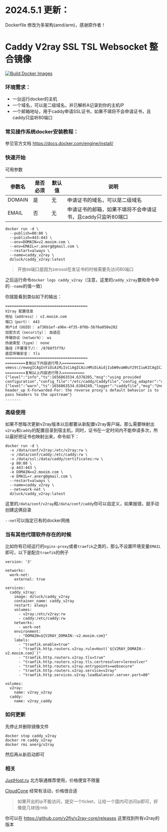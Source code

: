 # 2024.5.1 更新：
Dockerfile 修改为多架构(amd/arm)，感谢原作者！

# Caddy V2ray SSL TSL Websocket 整合镜像

[![Build Docker Images](https://github.com/anerg2046/Caddy_V2ray/actions/workflows/workflow.yaml/badge.svg)](https://github.com/anerg2046/Caddy_V2ray/actions/workflows/workflow.yaml)

### 环境需求：
- 一台运行docker的主机
- 一个域名，可以是二级域名，并已解析A记录到你的主机IP
- 一个邮箱地址，用于caddy申请SSL证书，如果不填将不会申请证书，且caddy只监听80端口

### 常见操作系统docker安装教程：

参见官方文档
https://docs.docker.com/engine/install/

### 快速开始

可用参数

| 参数名 | 是否必须 | 默认值 | 说明
|  ----  | ----  | ---- | ----
| DOMAIN | 是 | 无 | 申请证书的域名，可以是二级域名
| EMAIL | 否 | 无 | 申请证书的邮箱，如果不填将不会申请证书，且caddy只监听80端口

```
docker run -d \
  --publish=80:80 \
  --publish=443:443 \
  --env=DOMAIN=v2.mooim.com \
  --env=EMAIL=r.anerg@gmail.com \
  --restart=always \
  --name=caddy_v2ray \
  dzluck/caddy_v2ray:latest
```

> 开放`80`端口是因为zerossl在发证书的时候需要先访问80端口

之后运行命令`docker logs caddy_v2ray`（注意，这里的`caddy_v2ray`要和命令中的`--name`的值一致）

你就能看到类似如下的输出：

```
=====================================
V2ray 配置信息
地址（address）: v2.mooim.com
端口（port）： 443
用户id（UUID）： a736b1ef-a96e-4f35-8f6b-5b76a050e282
加密方式（security）： 自适应
传输协议（network）： ws
伪装类型（type）： none
路径（不要落下/）： /8768f5ff9/
底层传输安全： tls
=====================================
=========复制以下内容进行导入==========
vmess://ewogICAgInYiOiAiMiIsCiAgICAicHMiOiAidjIubW9vaW0uY29tIiwKICAgICJhZGQiOiAidjIubW9vaW0uY29tIiwKICAgICJwb3J0IjogIjQ0MyIsCiAgICAiaWQiOiAiYTczNmIxZWYtYTk2ZS00ZjM1LThmNmItNWI3NmEwNTBlMjgyIiwKICAgICJhaWQiOiAiMCIsCiAgICAibmV0IjogIndzIiwKICAgICJ0eXBlIjogIm5vbmUiLAogICAgImhvc3QiOiAidjIubW9vaW0uY29tIiwKICAgICJwYXRoIjogIi84NzY4ZjVmZjkvIiwKICAgICJ0bHMiOiAidGxzIgp9
=========复制以上内容进行导入==========
{"level":"info","ts":1656863534.6378205,"msg":"using provided configuration","config_file":"/etc/caddy/Caddyfile","config_adapter":"caddyfile"}
{"level":"warn","ts":1656863534.6384249,"logger":"caddyfile","msg":"Unnecessary header_up X-Forwarded-For: the reverse proxy's default behavior is to pass headers to the upstream"}
.......
```

### 高级使用

如果不想每次更新v2ray版本以后都要从新配置v2ray客户端，那么需要映射出`v2ray`和`caddy`的配置目录到宿主机，同时，证书在一定时间内不能申请多次，所以最好把证书也映射出来，命令如下：

```
docker run -d \
  -v /data/conf/v2ray:/etc/v2ray:rw \
  -v /data/conf/caddy:/etc/caddy:rw \
  -v /data/ssl:/data/caddy/certificates:rw \
  -p 80:80 \
  -p 443:443 \
  -e DOMAIN=v2.mooim.com \
  -e EMAIL=r.anerg@gmail.com \
  --restart=always \
  --name=caddy_v2ray \
  --net=work-net \
  dzluck/caddy_v2ray:latest
```

这里的`/data/conf/v2ray`和`/data/conf/caddy`你可以自定义，如果报错，就手动创建这俩目录

`--net`可以指定已有的docker网络

### 当有其他代理软件存在的时候

比如你有已经运行的`nginx-proxy`或者`traefik`之类的，那么不设置环境变量`EMAIL`即可，以下是配合`traefik`的例子

```
version: '3'

networks:
  work-net:
    external: true

services:
  caddy_v2ray:
    image: dzluck/caddy_v2ray
    container_name: caddy_v2ray
    restart: always
    volumes:
      - v2ray:/etc/v2ray:rw
      - caddy:/etc/caddy:rw
    networks:
      - work-net
    environment:
      - "DOMAIN=${V2RAY_DOMAIN:-v2.mooim.com}"
    labels:
      - "traefik.enable=true"
      - "traefik.http.routers.v2ray.rule=Host(`${V2RAY_DOMAIN:-v2.mooim.com}`)"
      - "traefik.http.routers.v2ray.tls=true"
      - "traefik.http.routers.v2ray.tls.certresolver=leresolver"
      - "traefik.http.routers.v2ray.entrypoints=websecure"
      - "traefik.http.routers.v2ray.service=v2ray"
      - "traefik.http.services.v2ray.loadbalancer.server.port=80"

volumes:
  v2ray:
    name: v2ray_v2ray
  caddy:
    name: v2ray_caddy
```


### 如何更新

先停止并删除镜像文件
```
docker stop caddy_v2ray
docker rm caddy_v2ray
docker rmi anerg/v2ray
```
然后再从新启动即可

### 相关
[JustHost.ru](https://justhost.ru/?ref=69692) 北方联通推荐使用，价格便宜不限量

[CloudCone](https://app.cloudcone.com/?ref=7690) 经常有活动，价格很合适

> 如果开出的ip不能访问，提交一个ticket，让给一个国内可访问ip即可，好像是几块钱rmb

你可以在 https://github.com/v2fly/v2ray-core/releases 这里找到所有v2ray的版本
